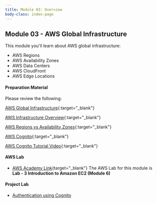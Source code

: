 ```yaml
---
title: Module 03: Overview
body-class: index-page
---
```


<!-- ![Monolithic App]({{URLROOT}}/shared/img/aws-monolithic.png)
*[Photo by Dall-E-3](https://openai.com/dall-e-3)* -->

## Module 03 - AWS Global Infrastructure

This module you'll learn about AWS global infrastructure:

* AWS Regions
* AWS Availability Zones
* AWS Data Centers
* AWS CloudFront
* AWS Edge Locations


#### Preparation Material

Please review the following:



[AWS Global Infrastructure](https://aws.amazon.com/about-aws/global-infrastructure/regions_az/){:target="_blank"}

[AWS Infrastructure Overview](https://docs.aws.amazon.com/AWSEC2/latest/UserGuide/using-regions-availability-zones.html){:target="_blank"}

[AWS Regions vs Availability Zones](https://www.youtube.com/watch?v=VCipWYhC6n4){:target="_blank"}

[AWS Cognito](https://aws.amazon.com/cognito/){:target="_blank"}

[AWS Cognito Tutorial Video](https://www.youtube.com/watch?v=zTSGrd3HD0k){:target="_blank"}


#### AWS Lab

* [AWS Academy Link](https://awsacademy.instructure.com){target="_blank"} The AWS Lab for this module is **Lab - 3 Introduction to Amazon EC2 (Module 6)**

<!-- !!! note "Lab Updates"

    IPv4 subnet CIDR block looks like it has a number already typed in, but you need to type into this box. The instructions mislabel it as IPv4 VPC CIDR block. -->

#### Project Lab

* [Authentication using Cognito](./project-lab.html)

<!-- #### Additional Materials -->

<!-- * [Individual Reflection Template]({{URLROOT}}/course/reflection.docx) -->

<!-- #### Hints and Helps

* [Hints](./hints.html) -->